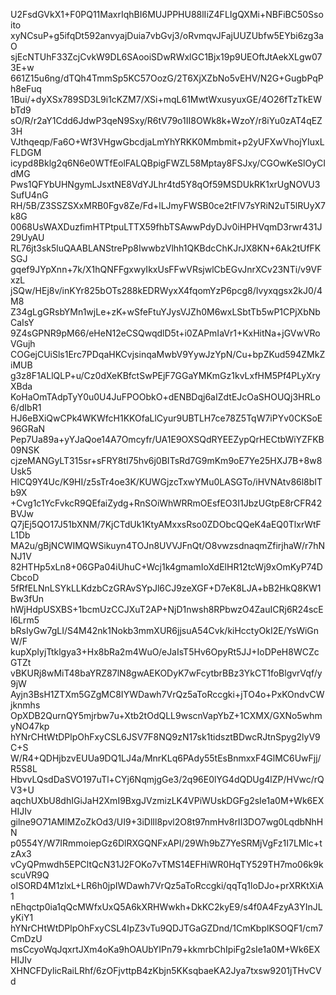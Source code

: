 U2FsdGVkX1+F0PQ11MaxrIqhBI6MUJPPHU88lIiZ4FLIgQXMi+NBFiBC50Ssoito
xyNCsuP+g5ifqDt592anvyajDuia7vbGvj3/oRvmqvJFajUUZUbfw5EYbi6zg3aO
sjEcNTUhF33ZcjCvkW9DL6SAooiSDwRWxlGC1Bjx19p9UEOftJtAekXLgw073E+w
661Z15u6ng/dTQh4TmmSp5KC57OozG/2T6XjXZbNo5vEHV/N2G+GugbPqPh8eFuq
1Bui/+dyXSx789SD3L9i1cKZM7/XSi+mqL61MwtWxusyuxGE/4O26fTzTkEWbTd9
sO/R/r2aY1Cdd6JdwP3qeN9Sxy/R6tV79o1II8OWk8k+WzoY/r8iYu0zAT4qEZ3H
VJthqeqp/Fa6O+Wf3VHgwGbcdjaLmYhYRKK0Mmbmit+p2yUFXwVhojYIuxLFLDGM
icypd8Bklg2q6N6e0WTfEolFALQBpigFWZL58Mptay8FSJxy/CGOwKeSlOyCIdMG
Pws1QFYbUHNgymLJsxtNE8VdYJLhr4td5Y8qOf59MSDUkRK1xrUgNOVU3SufU4nG
RH/5B/Z3SSZSXxMRB0Fgv8Ze/Fd+lLJmyFWSB0ce2tFlV7sYRiN2uT5lRUyX7k8G
0068UsWAXDuzfimHTPtpuLTTX59fhbTSAwwPdyDJv0iHPHVqmD3rwr431J29UyAU
RL76jt3sk5luQAABLANStrePp8IwwbzVlhh1QKBdcChKJrJX8KN+6Ak2tUfFKSGJ
gqef9JYpXnn+7k/X1hQNFFgxwyIkxUsFFwVRsjwlCbEGvJnrXCv23NTi/v9VFxzL
jSQw/HEj8v/inKYr825bOTs288kEDRWyxX4fqomYzP6pcg8/Ivyxqgsx2kJ0/4M8
Z34gLgGRsbYMn1wjLe+zK+wSfeFtuYJysVJZh0M6wxLSbtTb5wP1CPjXbNbCaIsY
9Z4sGPNR9pM66/eHeN12eCSQwqdlD5t+i0ZAPmIaVr1+KxHitNa+jGVwVRoVGujh
COGejCUiSls1Erc7PDqaHKCvjsinqaMwbV9YywJzYpN/Cu+bpZKud594ZMkZiMUB
g3z8F1ALlQLP+u/Cz0dXeKBfctSwPEjF7GGaYMKmGz1kvLxfHM5Pf4PLyXryXBda
KoHaOmTAdpTyY0u0U4JuFPOObkO+dENBDqj6aIZdtEJcOaSHOUQj3HRLo6/dIbR1
HJ6eBXiQwCPk4WKWfcH1KKOfaLlCyur9UBTLH7ce78Z5TqW7iPYv0CKSoE96GRaN
Pep7Ua89a+yYJaQoe14A7Omcyfr/UA1E9OXSQdRYEEZypQrHECtbWiYZFKB09NSK
cjzeMANGyLT315sr+sFRY8tI75hv6j0BITsRd7G9mKm9oE7Ye25HXJ7B+8w8Usk5
HlCQ9Y4Uc/K9HI/z5sTr4oe3K/KUWGjzcTxwYMu0LASGTo/iHVNAtv86l8bITb9X
+Cvg1c1YcFvkcR9QEfaiZydg+RnSOiWhWRRmOEsfEO3I1JbzUGtpE8rCFR42BVJw
Q7jEj5QO17J51bXNM/7KjCTdUk1KtyAMxxsRso0ZDObcQQeK4aEQ0TlxrWtFL1Db
MA2u/gBjNCWIMQWSikuyn4TOJn8UVVJFnQt/O8vwzsdnaqmZfirjhaW/r7hNNJ1V
82HTHp5xLn8+06GPa04iUhuC+Wcj1k4gmamIoXdElHR12tcWj9xOmKyP74DCbcoD
5fRfELNnLSYkLLKdzbCzGRAvSYpJl6CJ9zeXGF+D7eK8LJA+bB2HkQ8KW1Bw3fUn
hWjHdpUSXBS+1bcmUzCCJXuT2AP+NjD1nwsh8RPbwzO4ZauICRj6R24scEl6Lrm5
bRsIyGw7gLI/S4M42nk1Nokb3mmXUR6jjsuA54Cvk/kiHcctyOkI2E/YsWiGnW/F
kupXpIyjTtklgya3+Hx8bRa2m4WuO/eJaIsT5Hv6OpyRt5JJ+IoDPeH8WCZcGTZt
vBKURj8wMiT48baYRZ87lN8gwAEKODyK7wFcytbrBBz3YkCT1foBlgvrVqf/y9jW
Ayjn3BsH1ZTXm5GZgMC8IYWDawh7VrQz5aToRccgki+jTO4o+PxKOndvCWjknmhs
OpXDB2QurnQY5mjrbw7u+Xtb2tOdQLL9wscnVapYbZ+1CXMX/GXNo5whmyNO47kp
hYNrCHtWtDPlpOhFxyCSL6JSV7F8NQ9zN17sk1tidsztBDwcRJtnSpyg2lyV9C+S
W/R4+QDHjbzvEUUa9DQ1LJ4a/MnrKLq6PAdy55tEsBnmxxF4GlMC6UwFjj/R5S8L
HbvvLQsdDaSVO197uTl+CYj6NqmjgGe3/2q96E0lYG4dQDUg4lZP/HVwc/rQV3+U
aqchUXbU8dhIGiJaH2XmI9BxgJVzmizLK4VPiWUskDGFg2sIe1a0M+Wk6EXHIJIv
gilne9O71AMlMZoZkOd3/UI9+3iDlIl8pvl2O8t97nmHv8rII3DO7wg0LqdbNhHN
p0554Y/W7IRmmoiepGz6DlRXGQNFxAPI/29Wh9bZ7YeSRMjVgFz1I7LMlc+tzAx3
vCyQPmwdh5EPCltQcN31J2FOKo7vTMS14EFHiWR0HqTY529TH7mo06k9kscuVR9Q
oISORD4M1zlxL+LR6h0jpIWDawh7VrQz5aToRccgki/qqTq1loDJo+prXRKtXiA1
nEhqctp0ia1qQcMWfxUxQ5A6kXRHWwkh+DkKC2kyE9/s4f0A4FzyA3YInJLyKiY1
hYNrCHtWtDPlpOhFxyCSL4IpZ3vTu9QDJTGaGZDnd/1CmKbplKSOQF1/cm7CmDzU
msCcyoWqJqxrtJXm4oKa9hOAUbYIPn79+kkmrbChIpiFg2sIe1a0M+Wk6EXHIJIv
XHNCFDylicRaiLRhf/6zOFjvttpB4zKbjn5KKsqbaeKA2Jya7txsw9201jTHvCVd
